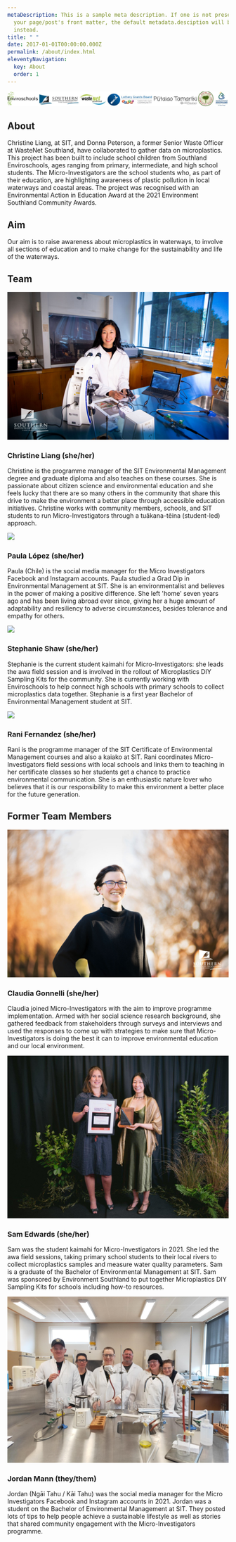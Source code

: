 ```yaml
---
metaDescription: This is a sample meta description. If one is not present in
  your page/post's front matter, the default metadata.desciption will be used
  instead.
title: " "
date: 2017-01-01T00:00:00.000Z
permalink: /about/index.html
eleventyNavigation:
  key: About
  order: 1
---
```

<section class="text-center container">

![](/static/img/logos.jpg)

</section>

<section class="text-center container">
    <div class="row padding">
      <div class="col-lg-6 col-md-8 mx-auto">
        <h1 class="fw-light">About</h1>
        <p class="lead text-muted">Christine Liang, at SIT, and Donna Peterson, a former Senior Waste Officer at WasteNet Southland, have collaborated to gather data on microplastics. This project has been built to include school children from Southland Enviroschools, ages ranging from primary, intermediate, and high school students. The Micro-Investigators are the school students who, as part of their education, are highlighting awareness of plastic pollution in local waterways and coastal areas. The project was recognised with an Environmental Action in Education Award at the 2021 Environment Southland Community Awards. </p>
      </div>
    </div>
  </section>
          
  <section class="text-center container">
    <div class="row padding">
      <div class="col-lg-6 col-md-8 mx-auto">
        <h1 class="fw-light">Aim</h1>
        <p class="lead text-muted">Our aim is to raise awareness about microplastics in waterways, to involve all sections of education and to make change for the sustainability and life of the waterways.</p>
      </div>
    </div>
  </section>
          
  <section class="text-center container">
    <div class="row">
      <div class="col-lg-6 col-md-8 mx-auto">
        <h1 class="fw-light">Team</h1>
      </div>
    </div>
  </section>
          
<div class="container marketing">

  <div class="row">
      <div class="col-lg-4">

![](/static/img/0w3a1097.jpg)

  <h3>Christine Liang (she/her)</h3>
        <p>Christine is the programme manager of the SIT Environmental Management degree and graduate diploma and also teaches on these courses. She is passionate about citizen science and environmental education and she feels lucky that there are so many others in the community that share this drive to make the environment a better place through accessible education initiatives. Christine works with community members, schools, and SIT students to run Micro-Investigators through a tuākana-tēina (student-led) approach.</p>
      </div><!-- /.col-lg-4 -->
      <div class="col-lg-4">
        

![](https://res.cloudinary.com/dnf1xnzg3/image/upload/v1663592695/MicroInvestigators/MI_Paula_qekp1w.jpg)

  <h3>Paula López (she/her)</h3>
        <p>Paula (Chile) is the social media manager for the Micro Investigators Facebook and Instagram accounts. Paula studied a Grad Dip in Environmental Management at SIT. She is an environmentalist and believes in the power of making a positive difference. She left 'home' seven years ago and has been living abroad ever since, giving her a huge amount of adaptability and resiliency to adverse circumstances, besides tolerance and empathy for others.</p>
      </div><!-- /.col-lg-4 -->
      <div class="col-lg-4">

![](https://res.cloudinary.com/dnf1xnzg3/image/upload/v1663592696/MicroInvestigators/MI_Steph_kslvde.jpg)

  <h3>Stephanie Shaw (she/her)</h3>
        <p>Stephanie is the current student kaimahi for Micro-Investigators: she leads the awa field session and is involved in the rollout of Microplastics DIY Sampling Kits for the community. She is currently working with Enviroschools to help connect high schools with primary schools to collect microplastics data together. Stephanie is a first year Bachelor of Environmental Management student at SIT.</p>
      </div><!-- /.col-lg-4 -->
      <div class="col-lg-4">
        

![](https://res.cloudinary.com/dnf1xnzg3/image/upload/v1663592693/MicroInvestigators/MI_Rani_lfa5wx.jpg)

  <h3>Rani Fernandez (she/her)</h3>
        <p>Rani is the programme manager of the SIT Certificate of Environmental Management courses and also a kaiako at SIT. Rani coordinates Micro-Investigators field sessions with local schools and links them to teaching in her certificate classes so her students get a chance to practice environmental communication. She is an enthusiastic nature lover who believes that it is our responsibility to make this environment a better place for the future generation.</p>
      </div><!-- /.col-lg-4 -->
    </div><!-- /.row -->
          </div>

<section class="text-center container">
    <div class="row">
      <div class="col-lg-6 col-md-8 mx-auto">
        <h1 class="fw-light">Former Team Members</h1>
      </div>
    </div>
  </section>
          
<div class="container marketing"> 

  <div class="row">
      <div class="col-lg-4">

 

![](/static/img/430_3124.jpg)

  <h3>Claudia Gonnelli (she/her)</h3>
        <p>Claudia joined Micro-Investigators with the aim to improve programme implementation. Armed with her social science research background, she gathered feedback from stakeholders through surveys and interviews and used the responses to come up with strategies to make sure that Micro-Investigators is doing the best it can to improve environmental education and our local environment.</p>
      </div><!-- /.col-lg-4 -->
      <div class="col-lg-4">

![](/static/img/es2021-16.jpg)

  <h3>Sam Edwards (she/her)</h3>
        <p>Sam was the student kaimahi for Micro-Investigators in 2021. She led the awa field sessions, taking primary school students to their local rivers to collect microplastics samples and measure water quality parameters. Sam is a graduate of the Bachelor of Environmental Management at SIT. Sam was sponsored by Environment Southland to put together Microplastics DIY Sampling Kits for schools including how-to resources.</p>
      </div><!-- /.col-lg-4 -->
      <div class="col-lg-4">
        

![](/static/img/em107-class-photo-lab.jpg)

  <h3>Jordan Mann (they/them)</h3>
        <p>Jordan (Ngāi Tahu / Kāi Tahu) was the social media manager for the Micro Investigators Facebook and Instagram accounts in 2021. Jordan was a student on the Bachelor of Environmental Management at SIT. They posted lots of tips to help people achieve a sustainable lifestyle as well as stories that shared community engagement with the Micro-Investigators programme.</p>
      </div><!-- /.col-lg-4 -->
    </div><!-- /.row -->
          </div>